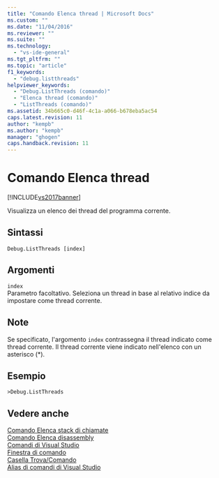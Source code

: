 ```yaml
---
title: "Comando Elenca thread | Microsoft Docs"
ms.custom: ""
ms.date: "11/04/2016"
ms.reviewer: ""
ms.suite: ""
ms.technology: 
  - "vs-ide-general"
ms.tgt_pltfrm: ""
ms.topic: "article"
f1_keywords: 
  - "debug.listthreads"
helpviewer_keywords: 
  - "Debug.ListThreads (comando)"
  - "Elenca thread (comando)"
  - "ListThreads (comando)"
ms.assetid: 34b665c0-d46f-4c1a-a066-b678eba5ac54
caps.latest.revision: 11
author: "kempb"
ms.author: "kempb"
manager: "ghogen"
caps.handback.revision: 11
---
```

# Comando Elenca thread
[!INCLUDE[vs2017banner](../../code-quality/includes/vs2017banner.md)]

Visualizza un elenco dei thread del programma corrente.  
  
## Sintassi  
  
```  
Debug.ListThreads [index]  
```  
  
## Argomenti  
 `index`  
 Parametro facoltativo.  Seleziona un thread in base al relativo indice da impostare come thread corrente.  
  
## Note  
 Se specificato, l'argomento `index` contrassegna il thread indicato come thread corrente.  Il thread corrente viene indicato nell'elenco con un asterisco \(\*\).  
  
## Esempio  
  
```  
>Debug.ListThreads   
```  
  
## Vedere anche  
 [Comando Elenca stack di chiamate](../../ide/reference/list-call-stack-command.md)   
 [Comando Elenca disassembly](../../ide/reference/list-disassembly-command.md)   
 [Comandi di Visual Studio](../../ide/reference/visual-studio-commands.md)   
 [Finestra di comando](../../ide/reference/command-window.md)   
 [Casella Trova\/Comando](../../ide/find-command-box.md)   
 [Alias di comandi di Visual Studio](../../ide/reference/visual-studio-command-aliases.md)